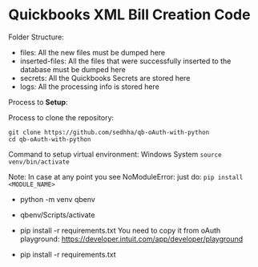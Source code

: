 # Quickbooks XML Bill Creation Code

Folder Structure:

- files: All the new files must be dumped here
- inserted-files: All the files that were successfully inserted to the database must be dumped here
- secrets: All the Quickbooks Secrets are stored here
- logs: All the processing info is stored here

Process to **Setup**:

Process to clone the repository:
```
git clone https://github.com/sedhha/qb-oAuth-with-python
cd qb-oAuth-with-python
```
Command to setup virtual environment:
Windows System
`source venv/bin/activate`

Note:
In case at any point you see NoModuleError:
just do: `pip install <MODULE_NAME>`

- python -m venv qbenv
- qbenv/Scripts/activate
- pip install -r requirements.txt
  You need to copy it from oAuth playground: https://developer.intuit.com/app/developer/playground

- pip install -r requirements.txt
